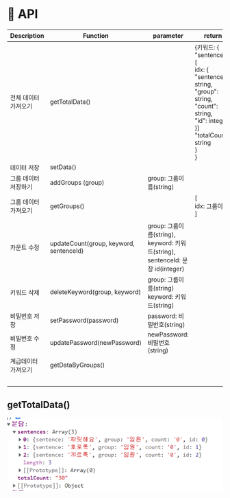 # 📃 API

| Description          | Function                                | parameter                                                    | return                                                       | 비고           |
| -------------------- | --------------------------------------- | ------------------------------------------------------------ | ------------------------------------------------------------ | -------------- |
| 전체 데이터 가져오기 | getTotalData()                          |                                                              | {키워드: {<br />"sentences": [<br />idx: {<br />"sentence": string,<br />"group": string,<br />"count": string,<br />"id": integer<br />}]<br />"totalCount": string<br />}<br />} |                |
| 데이터 저장          | setData()                               |                                                              |                                                              |                |
| 그룹 데이터 저장하기 | addGroups (group)                       | group: 그룹이름(string)                                      |                                                              |                |
| 그룹 데이터 가져오기 | getGroups()                             |                                                              | [<br />idx: 그룹이름<br />]                                  | 백에서만 사용  |
| 카운트 수정          | updateCount(group, keyword, sentenceId) | group: 그룹이름(string),<br />keyword: 키워드(string),<br />sentenceId: 문장 id(integer) |                                                              | count 1씩 증가 |
| 키워드 삭제          | deleteKeyword(group, keyword)           | group: 그룹이름(string)<br />keyword: 키워드(string)         |                                                              |                |
| 비밀번호 저장        | setPassword(password)                   | password: 비밀번호(string)                                   |                                                              |                |
| 비밀번호 수정        | updatePassword(newPassword)             | newPassword: 비밀번호(string)                                |                                                              |                |
| 계급데이터 가져오기  | getDataByGroups()                       |                                                              |                                                              |                |
|                      |                                         |                                                              |                                                              |                |
|                      |                                         |                                                              |                                                              |                |
|                      |                                         |                                                              |                                                              |                |
|                      |                                         |                                                              |                                                              |                |
|                      |                                         |                                                              |                                                              |                |



## getTotalData()

![getTotalData](img/getTotalData.PNG)